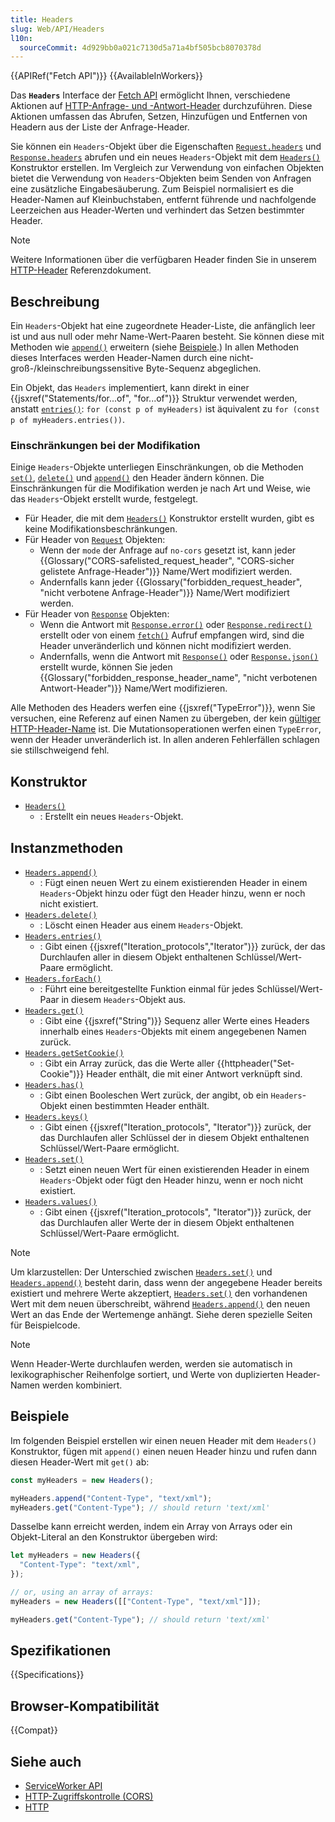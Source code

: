 ```yaml
---
title: Headers
slug: Web/API/Headers
l10n:
  sourceCommit: 4d929bb0a021c7130d5a71a4bf505bcb8070378d
---
```


{{APIRef("Fetch API")}} {{AvailableInWorkers}}

Das **`Headers`** Interface der [Fetch API](/de/docs/Web/API/Fetch_API) ermöglicht Ihnen, verschiedene Aktionen auf [HTTP-Anfrage- und -Antwort-Header](/de/docs/Web/HTTP/Reference/Headers) durchzuführen. Diese Aktionen umfassen das Abrufen, Setzen, Hinzufügen und Entfernen von Headern aus der Liste der Anfrage-Header.

Sie können ein `Headers`-Objekt über die Eigenschaften [`Request.headers`](/de/docs/Web/API/Request/headers) und [`Response.headers`](/de/docs/Web/API/Response/headers) abrufen und ein neues `Headers`-Objekt mit dem [`Headers()`](/de/docs/Web/API/Headers/Headers) Konstruktor erstellen. Im Vergleich zur Verwendung von einfachen Objekten bietet die Verwendung von `Headers`-Objekten beim Senden von Anfragen eine zusätzliche Eingabesäuberung. Zum Beispiel normalisiert es die Header-Namen auf Kleinbuchstaben, entfernt führende und nachfolgende Leerzeichen aus Header-Werten und verhindert das Setzen bestimmter Header.

> [!NOTE]
> Weitere Informationen über die verfügbaren Header finden Sie in unserem [HTTP-Header](/de/docs/Web/HTTP/Reference/Headers) Referenzdokument.

## Beschreibung

Ein `Headers`-Objekt hat eine zugeordnete Header-Liste, die anfänglich leer ist und aus null oder mehr Name-Wert-Paaren besteht. Sie können diese mit Methoden wie [`append()`](/de/docs/Web/API/Headers/append) erweitern (siehe [Beispiele](#beispiele).) In allen Methoden dieses Interfaces werden Header-Namen durch eine nicht-groß-/kleinschreibungssensitive Byte-Sequenz abgeglichen.

Ein Objekt, das `Headers` implementiert, kann direkt in einer {{jsxref("Statements/for...of", "for...of")}} Struktur verwendet werden, anstatt [`entries()`](/de/docs/Web/API/Headers/entries): `for (const p of myHeaders)` ist äquivalent zu `for (const p of myHeaders.entries())`.

### Einschränkungen bei der Modifikation

Einige `Headers`-Objekte unterliegen Einschränkungen, ob die Methoden [`set()`](/de/docs/Web/API/Headers/set), [`delete()`](/de/docs/Web/API/Headers/delete) und [`append()`](/de/docs/Web/API/Headers/append) den Header ändern können. Die Einschränkungen für die Modifikation werden je nach Art und Weise, wie das `Headers`-Objekt erstellt wurde, festgelegt.

- Für Header, die mit dem [`Headers()`](/de/docs/Web/API/Headers/Headers) Konstruktor erstellt wurden, gibt es keine Modifikationsbeschränkungen.
- Für Header von [`Request`](/de/docs/Web/API/Request) Objekten:
  - Wenn der `mode` der Anfrage auf `no-cors` gesetzt ist, kann jeder {{Glossary("CORS-safelisted_request_header", "CORS-sicher gelistete Anfrage-Header")}} Name/Wert modifiziert werden.
  - Andernfalls kann jeder {{Glossary("forbidden_request_header", "nicht verbotene Anfrage-Header")}} Name/Wert modifiziert werden.
- Für Header von [`Response`](/de/docs/Web/API/Response) Objekten:
  - Wenn die Antwort mit [`Response.error()`](/de/docs/Web/API/Response/error_static) oder [`Response.redirect()`](/de/docs/Web/API/Response/redirect_static) erstellt oder von einem [`fetch()`](/de/docs/Web/API/Window/fetch) Aufruf empfangen wird, sind die Header unveränderlich und können nicht modifiziert werden.
  - Andernfalls, wenn die Antwort mit [`Response()`](/de/docs/Web/API/Response/Response) oder [`Response.json()`](/de/docs/Web/API/Response/json_static) erstellt wurde, können Sie jeden {{Glossary("forbidden_response_header_name", "nicht verbotenen Antwort-Header")}} Name/Wert modifizieren.

Alle Methoden des Headers werfen eine {{jsxref("TypeError")}}, wenn Sie versuchen, eine Referenz auf einen Namen zu übergeben, der kein [gültiger HTTP-Header-Name](https://fetch.spec.whatwg.org/#concept-header-name) ist. Die Mutationsoperationen werfen einen `TypeError`, wenn der Header unveränderlich ist. In allen anderen Fehlerfällen schlagen sie stillschweigend fehl.

## Konstruktor

- [`Headers()`](/de/docs/Web/API/Headers/Headers)
  - : Erstellt ein neues `Headers`-Objekt.

## Instanzmethoden

- [`Headers.append()`](/de/docs/Web/API/Headers/append)
  - : Fügt einen neuen Wert zu einem existierenden Header in einem `Headers`-Objekt hinzu oder fügt den Header hinzu, wenn er noch nicht existiert.
- [`Headers.delete()`](/de/docs/Web/API/Headers/delete)
  - : Löscht einen Header aus einem `Headers`-Objekt.
- [`Headers.entries()`](/de/docs/Web/API/Headers/entries)
  - : Gibt einen {{jsxref("Iteration_protocols","Iterator")}} zurück, der das Durchlaufen aller in diesem Objekt enthaltenen Schlüssel/Wert-Paare ermöglicht.
- [`Headers.forEach()`](/de/docs/Web/API/Headers/forEach)
  - : Führt eine bereitgestellte Funktion einmal für jedes Schlüssel/Wert-Paar in diesem `Headers`-Objekt aus.
- [`Headers.get()`](/de/docs/Web/API/Headers/get)
  - : Gibt eine {{jsxref("String")}} Sequenz aller Werte eines Headers innerhalb eines `Headers`-Objekts mit einem angegebenen Namen zurück.
- [`Headers.getSetCookie()`](/de/docs/Web/API/Headers/getSetCookie)
  - : Gibt ein Array zurück, das die Werte aller {{httpheader("Set-Cookie")}} Header enthält, die mit einer Antwort verknüpft sind.
- [`Headers.has()`](/de/docs/Web/API/Headers/has)
  - : Gibt einen Booleschen Wert zurück, der angibt, ob ein `Headers`-Objekt einen bestimmten Header enthält.
- [`Headers.keys()`](/de/docs/Web/API/Headers/keys)
  - : Gibt einen {{jsxref("Iteration_protocols", "Iterator")}} zurück, der das Durchlaufen aller Schlüssel der in diesem Objekt enthaltenen Schlüssel/Wert-Paare ermöglicht.
- [`Headers.set()`](/de/docs/Web/API/Headers/set)
  - : Setzt einen neuen Wert für einen existierenden Header in einem `Headers`-Objekt oder fügt den Header hinzu, wenn er noch nicht existiert.
- [`Headers.values()`](/de/docs/Web/API/Headers/values)
  - : Gibt einen {{jsxref("Iteration_protocols", "Iterator")}} zurück, der das Durchlaufen aller Werte der in diesem Objekt enthaltenen Schlüssel/Wert-Paare ermöglicht.

> [!NOTE]
> Um klarzustellen: Der Unterschied zwischen [`Headers.set()`](/de/docs/Web/API/Headers/set) und [`Headers.append()`](/de/docs/Web/API/Headers/append) besteht darin, dass wenn der angegebene Header bereits existiert und mehrere Werte akzeptiert, [`Headers.set()`](/de/docs/Web/API/Headers/set) den vorhandenen Wert mit dem neuen überschreibt, während [`Headers.append()`](/de/docs/Web/API/Headers/append) den neuen Wert an das Ende der Wertemenge anhängt. Siehe deren spezielle Seiten für Beispielcode.

> [!NOTE]
> Wenn Header-Werte durchlaufen werden, werden sie automatisch in lexikographischer Reihenfolge sortiert, und Werte von duplizierten Header-Namen werden kombiniert.

## Beispiele

Im folgenden Beispiel erstellen wir einen neuen Header mit dem `Headers()` Konstruktor, fügen mit `append()` einen neuen Header hinzu und rufen dann diesen Header-Wert mit `get()` ab:

```js
const myHeaders = new Headers();

myHeaders.append("Content-Type", "text/xml");
myHeaders.get("Content-Type"); // should return 'text/xml'
```

Dasselbe kann erreicht werden, indem ein Array von Arrays oder ein Objekt-Literal an den Konstruktor übergeben wird:

```js
let myHeaders = new Headers({
  "Content-Type": "text/xml",
});

// or, using an array of arrays:
myHeaders = new Headers([["Content-Type", "text/xml"]]);

myHeaders.get("Content-Type"); // should return 'text/xml'
```

## Spezifikationen

{{Specifications}}

## Browser-Kompatibilität

{{Compat}}

## Siehe auch

- [ServiceWorker API](/de/docs/Web/API/Service_Worker_API)
- [HTTP-Zugriffskontrolle (CORS)](/de/docs/Web/HTTP/Guides/CORS)
- [HTTP](/de/docs/Web/HTTP)
